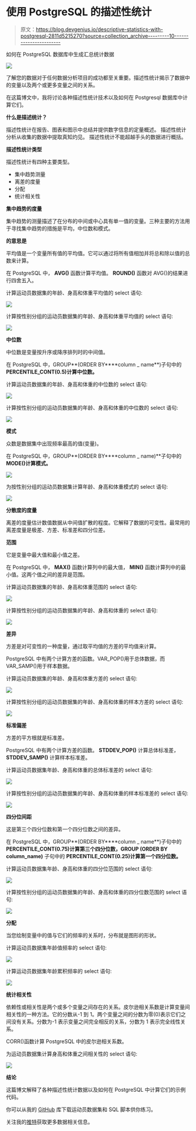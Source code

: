 # 使用 PostgreSQL 的描述性统计

> 原文：<https://blog.devgenius.io/descriptive-statistics-with-postgresql-2811d5215270?source=collection_archive---------10----------------------->

如何在 PostgreSQL 数据库中生成汇总统计数据

![](img/bc9b2d52555b52a7a97b7adb4974c6be.png)

了解您的数据对于任何数据分析项目的成功都至关重要。描述性统计揭示了数据中的变量以及两个或更多变量之间的关系。

在这篇博文中，我将讨论各种描述性统计技术以及如何在 Postgresql 数据库中计算它们。

**什么是描述统计？**

描述性统计在报告、图表和图示中总结并提供数字信息的定量概述。
描述性统计分析从收集的数据中提取真知灼见。
描述性统计不能超越手头的数据进行概括。

**描述性统计类型**

描述性统计有四种主要类型。

*   集中趋势测量
*   离差的度量
*   分配
*   统计相关性

**集中趋势的度量**

集中趋势的测量描述了在分布的中间或中心具有单一值的变量。三种主要的方法用于寻找集中趋势的措施是平均，中位数和模式。

**的意思是**

平均值是一个变量所有值的平均值。它可以通过将所有值相加并将总和除以值的总数来计算。

在 PostgreSQL 中， **AVG()** 函数计算平均值。 **ROUND()** 函数对 AVG()的结果进行四舍五入。

计算运动员数据集的年龄、身高和体重平均值的 select 语句:

![](img/e6f0a8a99ebd5a3a4fd1b58c2fdd7fb7.png)

计算按性别分组的运动员数据集的年龄、身高和体重平均值的 select 语句:

![](img/ac15b419b807ea63b4e2030963155ca8.png)

**中位数**

中位数是变量按升序或降序排列时的中间值。

在 PostgreSQL 中，GROUP**(ORDER BY****column _ name**)子句中的 **PERCENTILE_CONT(0.5)计算中位数。**

计算运动员数据集的年龄、身高和体重的中位数的 select 语句:

![](img/966fe3866a5b66e7811f652eff8fbbab.png)

计算按性别分组的运动员数据集的年龄、身高和体重的中位数的 select 语句:

![](img/2e6016ad3bd078f0e49a939a09b448a1.png)

**模式**

众数是数据集中出现频率最高的值(变量)。

在 PostgreSQL 中，GROUP**(ORDER BY****column _ name)**子句中的 **MODE()计算模式。**

![](img/0491a8a538109f2a4ec32f270d9f1627.png)

为按性别分组的运动员数据集计算年龄、身高和体重模式的 select 语句:

![](img/1e657f7472b93f21d51935c31fd850a3.png)

**分散度的度量**

离差的度量估计数值数据从中间值扩散的程度。它解释了数据的可变性。最常用的离差度量是极差、方差、标准差和四分位差。

**范围**

它是变量中最大值和最小值之差。

在 PostgreSQL 中， **MAX()** 函数计算列中的最大值， **MIN()** 函数计算列中的最小值。这两个值之间的差异是范围。

计算运动员数据集的年龄、身高和体重范围的 select 语句:

![](img/205fc1fa9bd6faa92c3be0955850cb03.png)

计算按性别分组的运动员数据集的年龄、身高和体重的 select 语句:

![](img/e410eb1dd5d14d487ae9da838e297dcc.png)

**差异**

方差是对可变性的一种度量，通过取平均值的方差的平均值来计算。

PostgreSQL 中有两个计算方差的函数。VAR_POP()用于总体数据，而 VAR_SAMP()用于样本数据。

计算运动员数据集的年龄、身高和体重方差的 select 语句:

![](img/f191e701c4f880148c3710925a521d22.png)

计算按性别分组的运动员数据集的年龄、身高和体重的样本方差的 select 语句:

![](img/519233bd8c2264171dd86a8698bdec54.png)

**标准偏差**

方差的平方根就是标准差。

PostgreSQL 中有两个计算方差的函数。 **STDDEV_POP()** 计算总体标准差， **STDDEV_SAMP()** 计算样本标准差。

计算运动员数据集年龄、身高和体重的总体标准差的 select 语句:

![](img/84a1f78789fee089c103b717f6dd1d1a.png)

计算按性别分组的运动员数据集的年龄、身高和体重的样本标准差的 select 语句:

![](img/cebebd73425f321ce82a64af47415b3b.png)

**四分位间距**

这是第三个四分位数和第一个四分位数之间的差异。

在 PostgreSQL 中，GROUP**(ORDER BY****column _ name**)子句中的 **PERCENTILE_CONT(0.75)计算第三个四分位数，GROUP (ORDER BY column_name)** 子句中的 **PERCENTILE_CONT(0.25)计算第一个四分位数。**

计算运动员数据集年龄、身高和体重的四分位范围的 select 语句:

![](img/22e2c416aa08b69b7952fdf117d55f8c.png)

计算按性别分组的运动员数据集的年龄、身高和体重的四分位数范围的 select 语句:

![](img/fee7385d3350e6f8143f94f6752b9e71.png)

**分配**

当您绘制变量中的值与它们的频率的关系时，分布就是图形的形状。

计算运动员数据集年龄值频率的 select 语句:

![](img/26b610068f98263a333615d4ef345348.png)

计算运动员数据集年龄累积频率的 select 语句:

![](img/f2de7bb6d342915828856ebb3f34999b.png)

**统计相关性**

依赖性或相关性是两个或多个变量之间存在的关系。皮尔逊相关系数是计算变量间相关性的一种方法。它的分数从-1 到 1。两个变量之间的分数为零(0)表示它们之间没有关系。分数为-1 表示变量之间完全相反的关系，分数为 1 表示完全线性关系。

CORR()函数计算 PostgreSQL 中的皮尔逊相关系数。

为运动员数据集计算身高和体重之间相关性的 select 语句:

![](img/2fb8de8df7a71b12747efca4805d45c1.png)

**结论**

这篇博文解释了各种描述性统计数据以及如何在 PostgreSQL 中计算它们的示例代码。

你可以从我的 [GitHub](https://github.com/amos-adewuni/descriptive_statistics_with_postgresql) 库下载运动员数据集和 SQL 脚本供你练习。

关注我的[推特](https://twitter.com/acube_yinka)获取更多数据相关信息。